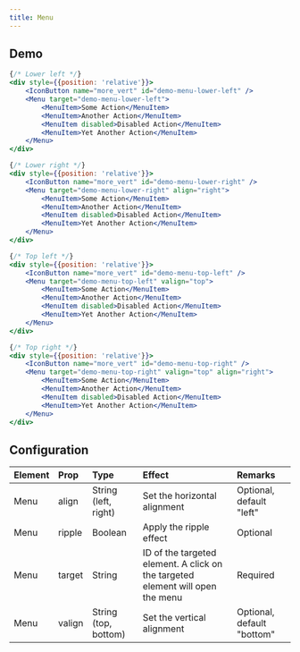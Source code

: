 ```yaml
---
title: Menu
---
```


## Demo

```jsx
{/* Lower left */}
<div style={{position: 'relative'}}>
    <IconButton name="more_vert" id="demo-menu-lower-left" />
    <Menu target="demo-menu-lower-left">
        <MenuItem>Some Action</MenuItem>
        <MenuItem>Another Action</MenuItem>
        <MenuItem disabled>Disabled Action</MenuItem>
        <MenuItem>Yet Another Action</MenuItem>
    </Menu>
</div>

{/* Lower right */}
<div style={{position: 'relative'}}>
    <IconButton name="more_vert" id="demo-menu-lower-right" />
    <Menu target="demo-menu-lower-right" align="right">
        <MenuItem>Some Action</MenuItem>
        <MenuItem>Another Action</MenuItem>
        <MenuItem disabled>Disabled Action</MenuItem>
        <MenuItem>Yet Another Action</MenuItem>
    </Menu>
</div>
```

```jsx
{/* Top left */}
<div style={{position: 'relative'}}>
    <IconButton name="more_vert" id="demo-menu-top-left" />
    <Menu target="demo-menu-top-left" valign="top">
        <MenuItem>Some Action</MenuItem>
        <MenuItem>Another Action</MenuItem>
        <MenuItem disabled>Disabled Action</MenuItem>
        <MenuItem>Yet Another Action</MenuItem>
    </Menu>
</div>

{/* Top right */}
<div style={{position: 'relative'}}>
    <IconButton name="more_vert" id="demo-menu-top-right" />
    <Menu target="demo-menu-top-right" valign="top" align="right">
        <MenuItem>Some Action</MenuItem>
        <MenuItem>Another Action</MenuItem>
        <MenuItem disabled>Disabled Action</MenuItem>
        <MenuItem>Yet Another Action</MenuItem>
    </Menu>
</div>
```

## Configuration

| Element   | Prop         | Type      | Effect       | Remarks      |
|:----------|:-------------|:----------|:-------------|:-------------|
| Menu      | align        | String (left, right)    | Set the horizontal alignment  | Optional, default "left" |
| Menu      | ripple       | Boolean   | Apply the ripple effect  | Optional |
| Menu      | target       | String    | ID of the targeted element. A click on the targeted element will open the menu  | Required |
| Menu      | valign       | String (top, bottom)    | Set the vertical alignment  | Optional, default "bottom" |
